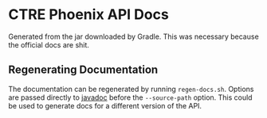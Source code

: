 # CTRE Phoenix API Docs
Generated from the jar downloaded by Gradle.
This was necessary because the official docs are shit.

## Regenerating Documentation
The documentation can be regenerated by running `regen-docs.sh`.
Options are passed directly to [javadoc](https://docs.oracle.com/javase/8/docs/technotes/tools/windows/javadoc.html)
before the `--source-path` option. This could be used to generate docs
for a different version of the API.
